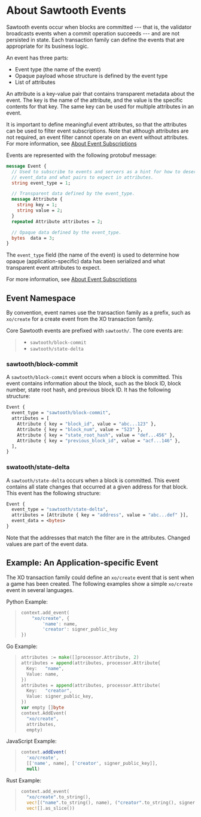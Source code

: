 # **About Sawtooth Events** #

Sawtooth events occur when blocks are committed --- that is, the validator broadcasts events when a commit operation succeeds --- and are not persisted in state. Each transaction family can define the events that are appropriate for its business logic.

An event has three parts:

- Event type (the name of the event)
- Opaque payload whose structure is defined by the event type
- List of attributes

An attribute is a key-value pair that contains transparent metadata about the event. The key is the name of the attribute, and the value is the specific contents for that key. The same key can be used for multiple attributes in an event.

It is important to define meaningful event attributes, so that the attributes can be used to filter event subscriptions. Note that although attributes are not required, an event filter cannot operate on an event without attributes. For more information, see [About Event Subscriptions](http://172.26.96.1:4000/docs/core/1.2/app_developers_guide/about_event_subscriptions.html)

Events are represented with the following protobuf message:

```protobuf
message Event {
  // Used to subscribe to events and servers as a hint for how to deserialize
  // event_data and what pairs to expect in attributes.
  string event_type = 1;

  // Transparent data defined by the event_type.
  message Attribute {
    string key = 1;
    string value = 2;
  }
  repeated Attribute attributes = 2;

  // Opaque data defined by the event_type.
  bytes  data = 3;
}
```

The `event_type` field (the name of the event) is used to determine how opaque (application-specific) data has been serialized and what transparent event attributes to expect.

For more information, see [About Event Subscriptions](http://172.26.96.1:4000/docs/core/1.2/app_developers_guide/about_event_subscriptions.html)

## **Event Namespace** ##

By convention, event names use the transaction family as a prefix, such as `xo/create`  for a create event from the XO transaction family. 

Core Sawtooth events are prefixed with `sawtooth/`. The core events are:

> - `sawtooth/block-commit`
> - `sawtooth/state-delta`

### **sawtooth/block-commit** ##

A `sawtooth/block-commit` event occurs when a block is committed. This event contains information about the block, such as the block ID, block number, state root hash, and previous block ID. It has the following structure:

```protobuf
Event {
  event_type = "sawtooth/block-commit",
  attributes = [
    Attribute { key = "block_id", value = "abc...123" },
    Attribute { key = "block_num", value = "523" },
    Attribute { key = "state_root_hash", value = "def...456" },
    Attribute { key = "previous_block_id", value = "acf...146" },
  ],
}
```

### **swatooth/state-delta** ###

A `sawtooth/state-delta` occurs when a block is committed. This event contains all state changes that occurred at a given address for that block. This event has the following structure:

```protobuf
Event {
  event_type = "sawtooth/state-delta",
  attributes = [Attribute { key = "address", value = "abc...def" }],
  event_data = <bytes>
}
```

Note that the addresses that match the filter are in the attributes. Changed values are part of the event data.

## **Example: An Application-specific Event** ##

The XO transaction family could define an `xo/create` event that is sent when a game has been created. The following examples show a simple `xo/create` event in several languages.

Python Example:

> ```python
> context.add_event(
>     "xo/create", {
>         'name': name,
>         'creator': signer_public_key
> }) 
> ```

Go Example:

> ```go
> attributes := make([]processor.Attribute, 2)
> attributes = append(attributes, processor.Attribute{
>   Key:   "name",
>   Value: name,
> })
> attributes = append(attributes, processor.Attribute(
>   Key:   "creator",
>   Value: signer_public_key,
> })
> var empty []byte
> context.AddEvent(
>   "xo/create",
>   attributes,
>   empty)
> ```

JavaScript Example:

> ```javascript
> context.addEvent(
>   'xo/create',
>   [['name', name], ['creator', signer_public_key]],
>   null)
> ```

Rust Example:

> ```rust
> context.add_event(
>   "xo/create".to_string(),
>   vec![("name".to_string(), name), ("creator".to_string(), signer_public_key)],
>   vec![].as_slice())
> ```
